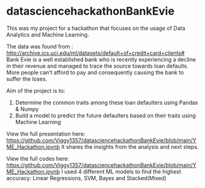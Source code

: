 # datasciencehackathonBankEvie

This was my project for a hackathon that focuses on the usage of Data Analytics and Machine Learning.

The data was found from : http://archive.ics.uci.edu/ml/datasets/default+of+credit+card+clients#  
Bank Evie is a well established bank who is recently experiencing a decline in their revenue and managed to trace 
the source towards loan defaults. More people can’t afford to pay and consequently causing the bank to suffer the loses. 

Aim of the project is to:
1. Determine the common traits among these loan defaulters using Pandas & Numpy
2. Build a model to predict the future defaulters based on their traits using Machine Learning

View the full presentation here: https://github.com/Viggy1357/datasciencehackathonBankEvie/blob/main/YME_Hackathon.ipynb
It shares the insights from the analysis and next steps. 

View the full codes here: https://github.com/Viggy1357/datasciencehackathonBankEvie/blob/main/YME_Hackathon.ipynb
I used 4 different ML models to find the highest accuracy: Linear Regressions, SVM, Bayes and Stacked(Mixed)
